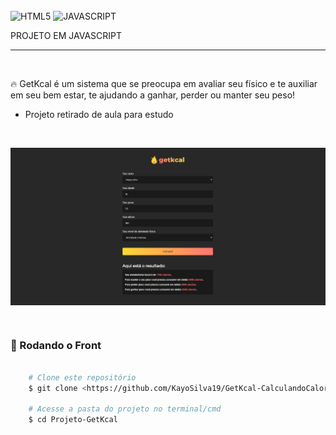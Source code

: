 

</br>

<img align="center" alt="HTML5" 
        src="https://img.shields.io/badge/HTML5-E34F26?style=for-the-badge&logo=html5&logoColor=white">
<img align="center" alt="JAVASCRIPT" 
        src="https://img.shields.io/badge/JavaScript-F7DF1E?style=for-the-badge&logo=javascript&logoColor=black">
       
<p>PROJETO EM JAVASCRIPT</p>
<hr>
</br>
    <p aling="center"> 🔥 GetKcal é um sistema que se preocupa em avaliar seu físico e te auxiliar em seu bem estar, te ajudando a ganhar, perder ou manter seu peso! </p>
    <ul>
        <li>Projeto retirado de aula para estudo </li>
    </ul>
</br>
       
<img align="center" alt="IMAGEMPROJETO" 
        src="./assets/images/Img.png">
    
</br>

### 🎲 Rodando o Front 

```bash

    # Clone este repositório  
    $ git clone <https://github.com/KayoSilva19/GetKcal-CalculandoCalorias.git>

    # Acesse a pasta do projeto no terminal/cmd
    $ cd Projeto-GetKcal


```
